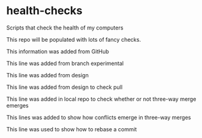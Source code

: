 # health-checks
Scripts that check the health of my computers

This repo will be populated with lots of fancy checks.

This information was added from GitHub

This line was added from branch experimental

This line was added from design

This line was added from design to check pull

This line was added in local repo to check whether or not three-way merge emerges

This lines was added to show how conflicts emerge in three-way merges

This line was used to show how to rebase a commit 
